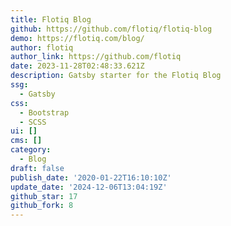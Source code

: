 ```yaml
---
title: Flotiq Blog
github: https://github.com/flotiq/flotiq-blog
demo: https://flotiq.com/blog/
author: flotiq
author_link: https://github.com/flotiq
date: 2023-11-28T02:48:33.621Z
description: Gatsby starter for the Flotiq Blog
ssg:
  - Gatsby
css:
  - Bootstrap
  - SCSS
ui: []
cms: []
category:
  - Blog
draft: false
publish_date: '2020-01-22T16:10:10Z'
update_date: '2024-12-06T13:04:19Z'
github_star: 17
github_fork: 8
---
```

